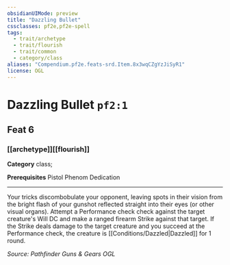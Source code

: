 ```yaml
---
obsidianUIMode: preview
title: "Dazzling Bullet"
cssclasses: pf2e,pf2e-spell
tags:
  - trait/archetype
  - trait/flourish
  - trait/common
  - category/class
aliases: "Compendium.pf2e.feats-srd.Item.8x3wqCZgYzJiSyR1"
license: OGL
---
```

# Dazzling Bullet `pf2:1`
## Feat 6
### [[archetype]][[flourish]]

**Category** class; 



**Prerequisites** Pistol Phenom Dedication
* * *
Your tricks discombobulate your opponent, leaving spots in their vision from the bright flash of your gunshot reflected straight into their eyes (or other visual organs). Attempt a Performance check check against the target creature's Will DC and make a ranged firearm Strike against that target. If the Strike deals damage to the target creature and you succeed at the Performance check, the creature is [[Conditions/Dazzled|Dazzled]] for 1 round.

*Source: Pathfinder Guns & Gears*
*OGL*